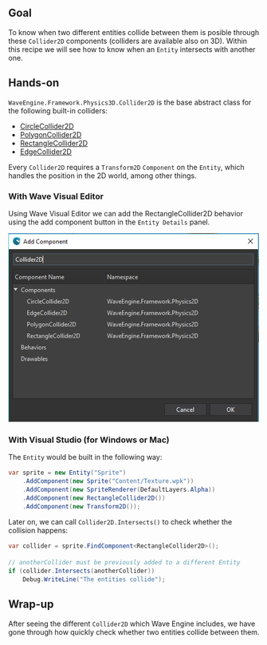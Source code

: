 ## Goal

To know when two different entities collide between them is posible through these `Collider2D` components (colliders are available also on 3D). Within this recipe we will see how to know when an `Entity` intersects with another one.

## Hands-on

`WaveEngine.Framework.Physics3D.Collider2D` is the base abstract class for the following built-in colliders:
* [CircleCollider2D](xref:WaveEngine.Framework.Physics2D.CircleCollider2D)
* [PolygonCollider2D](xref:WaveEngine.Framework.Physics2D.PolygonCollider2D)
* [RectangleCollider2D](xref:WaveEngine.Framework.Physics2D.RectangleCollider2D)
* [EdgeCollider2D](xref:WaveEngine.Framework.Physics2D.EdgeCollider2D)

Every `Collider2D` requires a `Transform2D` `Component` on the `Entity`, which handles the position in the 2D world, among other things.

### With Wave Visual Editor

Using Wave Visual Editor we can add the RectangleCollider2D behavior using the add component button in the `Entity Details` panel.

![](images/Collider2D/AddCollider.png)

### With Visual Studio (for Windows or Mac)

The `Entity` would be built in the following way:

```c#
var sprite = new Entity("Sprite") 
	.AddComponent(new Sprite("Content/Texture.wpk")) 
	.AddComponent(new SpriteRenderer(DefaultLayers.Alpha)) 
	.AddComponent(new RectangleCollider2D()) 
	.AddComponent(new Transform2D()); 
```

Later on, we can call `Collider2D.Intersects()` to check whether the collision happens:

```c#
var collider = sprite.FindComponent<RectangleCollider2D>();

// anotherCollider must be previously added to a different Entity
if (collider.Intersects(anotherCollider))
	Debug.WriteLine("The entities collide");
```

## Wrap-up

After seeing the different `Collider2D` which Wave Engine includes, we have gone through how quickly check whether two entities collide between them.